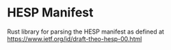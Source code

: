 # HESP Manifest 
Rust library for parsing the HESP manifest as defined at https://www.ietf.org/id/draft-theo-hesp-00.html